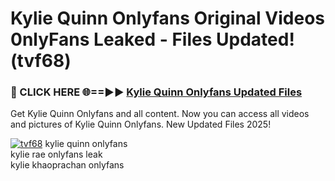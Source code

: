 # Kylie Quinn Onlyfans Original Videos 0nlyFans Leaked - Files Updated! (tvf68)

<h3>🔴 CLICK HERE 🌐==►► <a href="https://tinyurl.com/ms9xzufz" rel="nofollow">Kylie Quinn Onlyfans Updated Files</a></h3>

Get Kylie Quinn Onlyfans and all content. Now you can access all videos and pictures of Kylie Quinn Onlyfans. New Updated Files 2025!

[![tvf68](https://i.imgur.com/PQ7UWWw.gif)](https://tinyurl.com/ms9xzufz)
kylie quinn onlyfans<br>
kylie rae onlyfans leak<br>
kylie khaoprachan onlyfans